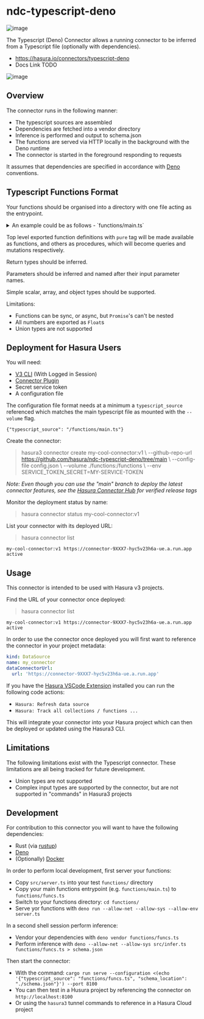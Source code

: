 # ndc-typescript-deno

![image](https://github.com/hasura/ndc-typescript-deno/assets/92299/9f139964-d0ed-4c92-b01f-9fda255717d4)

The Typescript (Deno) Connector allows a running connector to be inferred from a Typescript file (optionally with dependencies).

* https://hasura.io/connectors/typescript-deno
* Docs Link TODO

![image](https://github.com/hasura/ndc-typescript-deno/assets/92299/fb7f4afd-0302-432b-b7ce-3cc7d1f3546b)

## Overview

The connector runs in the following manner:

* The typescript sources are assembled
* Dependencies are fetched into a vendor directory
* Inference is performed and output to schema.json
* The functions are served via HTTP locally in the background with the Deno runtime
* The connector is started in the foreground responding to requests

It assumes that dependencies are specified in accordance with [Deno](https://deno.com) conventions.

## Typescript Functions Format

Your functions should be organised into a directory with one file acting as the entrypoint.

<details>
<summary> An example could be as follows - `functions/main.ts` </summary>

```
import { Hash, encode } from "https://deno.land/x/checksum@1.2.0/mod.ts";

export function make_password_hash(pw: string): string {
    return new Hash("md5").digest(encode(pw)).hex();
}

/**
 * Returns the github bio for the userid provided
 *
 * @remarks
 * This method is awesome.
 *
 * @param username - Username of the user who's bio will be fetched.
 * @returns The github bio for the requested user.
 * @pure This function should only query data without making modifications
 */
export async function get_github_profile_description(username: string): Promise<string> {
    const foo = await fetch(`https://api.github.com/users/${username}`);
    const response = await foo.json();
    return response.bio;
}

export function make_array(): Array<string> {
    return ['this', 'is', 'an', 'array']
}

type MyObjectType = {'foo': string, 'baz': Boolean}

export function make_object(): MyObjectType {
    return { 'foo': 'bar', 'baz': true}
}

export function make_object_array(): Array<MyObjectType> {
    return [make_object(), make_object()]
}
```

</details>

Top level exported function definitions with `pure` tag will be made available as functions,
and others as procedures, which will become queries and mutations respectively.

Return types should be inferred.

Parameters should be inferred and named after their input parameter names.

Simple scalar, array, and object types should be supported.

Limitations:

* Functions can be sync, or async, but `Promise`'s can't be nested
* All numbers are exported as `Float`s
* Union types are not supported


## Deployment for Hasura Users

You will need:

* [V3 CLI](https://github.com/hasura/v3-cli) (With Logged in Session)
* [Connector Plugin](https://hasura.io/docs/latest/hasura-cli/connector-plugin/)
* Secret service token
* A configuration file

The configuration file format needs at a minimum
a `typescript_source` referenced which matches the main
typescript file as mounted with the `--volume` flag.

```
{"typescript_source": "/functions/main.ts"}
```

Create the connector:

> hasura3 connector create my-cool-connector:v1 \\
> --github-repo-url https://github.com/hasura/ndc-typescript-deno/tree/main \\
> --config-file config.json \\
> --volume ./functions:/functions \\
> --env SERVICE_TOKEN_SECRET=MY-SERVICE-TOKEN

*Note: Even though you can use the "main" branch to deploy the latest connector features, see the [Hasura Connector Hub](https://hasura.io/connectors/typescript-deno) for verified release tags*

Monitor the deployment status by name:

> hasura connector status my-cool-connector:v1

List your connector with its deployed URL:

> hasura connector list

```
my-cool-connector:v1 https://connector-9XXX7-hyc5v23h6a-ue.a.run.app active
```

## Usage

This connector is intended to be used with Hasura v3 projects.

Find the URL of your connector once deployed:

> hasura connector list

```
my-cool-connector:v1 https://connector-9XXX7-hyc5v23h6a-ue.a.run.app active
```

In order to use the connector once deployed you will first want to reference the connector in your project metadata:

```yaml
kind: DataSource
name: my_connector
dataConnectorUrl:
  url: 'https://connector-9XXX7-hyc5v23h6a-ue.a.run.app'
```

If you have the [Hasura VSCode Extension](https://marketplace.visualstudio.com/items?itemName=HasuraHQ.hasura) installed
you can run the following code actions:

* `Hasura: Refresh data source`
* `Hasura: Track all collections / functions ...`

This will integrate your connector into your Hasura project which can then be deployed or updated using the Hasura3 CLI.

## Limitations

The following limitations exist with the Typescript connector. These limitations are all being tracked for future development.

* Union types are not supported
* Complex input types are supported by the connector, but are not supported in "commands" in Hasura3 projects


## Development

For contribution to this connector you will want to have the following dependencies:

* Rust (via [rustup](https://rustup.rs))
* [Deno](https://deno.com)
* (Optionally) [Docker](https://www.docker.com)

In order to perform local development, first server your functions:

* Copy `src/server.ts` into your test `functions/` directory
* Copy your main functions entrypoint (e.g. `functions/main.ts`) to `functions/funcs.ts`
* Switch to your functions directory: `cd functions/`
* Serve yor functions with `deno run --allow-net --allow-sys --allow-env server.ts`

In a second shell session perform inference:

* Vendor your dependencies with `deno vendor functions/funcs.ts`
* Perform inference with `deno --allow-net --allow-sys src/infer.ts functions/funcs.ts > schema.json`

Then start the connector:

* With the command: `cargo run serve --configuration <(echo '{"typescript_source": "functions/funcs.ts", "schema_location": "./schema.json"}') --port 8100`
* You can then test in a Husura project by referencing the connector on `http://localhost:8100`
* Or using the `hasura3` tunnel commands to reference in a Hasura Cloud project